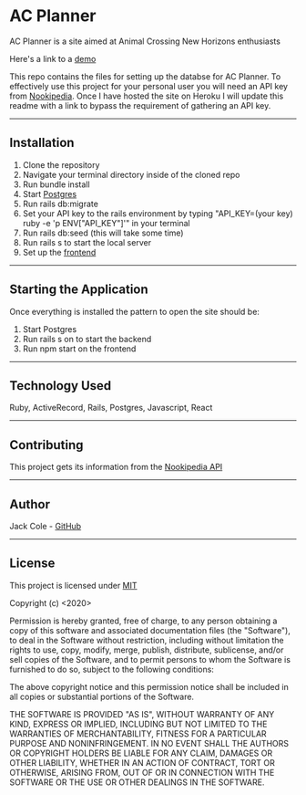 AC Planner
========================

AC Planner is a site aimed at Animal Crossing New Horizons enthusiasts

Here's a link to a [demo](https://www.youtube.com/watch?v=lEGqJHjB6ck)

This repo contains the files for setting up the databse for AC Planner. To effectively use this project for your personal user you will need an API key from [Nookipedia](https://nookipedia.com/api/). Once I have hosted the site on Heroku I will update this readme with a link to bypass the requirement of gathering an API key.

---

## Installation

1. Clone the repository
2. Navigate your terminal directory inside of the cloned repo
3. Run bundle install
4. Start [Postgres](https://postgresapp.com/downloads.html)
5. Run rails db:migrate
6. Set your API key to the rails environment by typing "API_KEY=(your key) ruby -e 'p ENV["API_KEY"]'" in your terminal
7. Run rails db:seed (this will take some time)
8. Run rails s to start the local server
9. Set up the [frontend](https://github.com/123JackCole/acplanner_frontend)

---

## Starting the Application

Once everything is installed the pattern to open the site should be: 

1. Start Postgres
2. Run rails s on to start the backend
3. Run npm start on the frontend

---

## Technology Used

Ruby, 
ActiveRecord,
Rails,
Postgres,
Javascript,
React

---

## Contributing

This project gets its information from the [Nookipedia API](https://nookipedia.com/api/)

---

## Author

Jack Cole - [GitHub](https://github.com/123JackCole)

---

## License

This project is licensed under [MIT](https://en.wikipedia.org/wiki/MIT_License#References)

Copyright (c) <2020> <Jack Cole>

Permission is hereby granted, free of charge, to any person obtaining a copy
of this software and associated documentation files (the "Software"), to deal
in the Software without restriction, including without limitation the rights
to use, copy, modify, merge, publish, distribute, sublicense, and/or sell
copies of the Software, and to permit persons to whom the Software is
furnished to do so, subject to the following conditions:

The above copyright notice and this permission notice shall be included in all
copies or substantial portions of the Software.

THE SOFTWARE IS PROVIDED "AS IS", WITHOUT WARRANTY OF ANY KIND, EXPRESS OR
IMPLIED, INCLUDING BUT NOT LIMITED TO THE WARRANTIES OF MERCHANTABILITY,
FITNESS FOR A PARTICULAR PURPOSE AND NONINFRINGEMENT. IN NO EVENT SHALL THE
AUTHORS OR COPYRIGHT HOLDERS BE LIABLE FOR ANY CLAIM, DAMAGES OR OTHER
LIABILITY, WHETHER IN AN ACTION OF CONTRACT, TORT OR OTHERWISE, ARISING FROM,
OUT OF OR IN CONNECTION WITH THE SOFTWARE OR THE USE OR OTHER DEALINGS IN THE
SOFTWARE.
